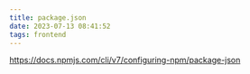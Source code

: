 ```yaml
---
title: package.json
date: 2023-07-13 08:41:52
tags: frontend
---
```

https://docs.npmjs.com/cli/v7/configuring-npm/package-json